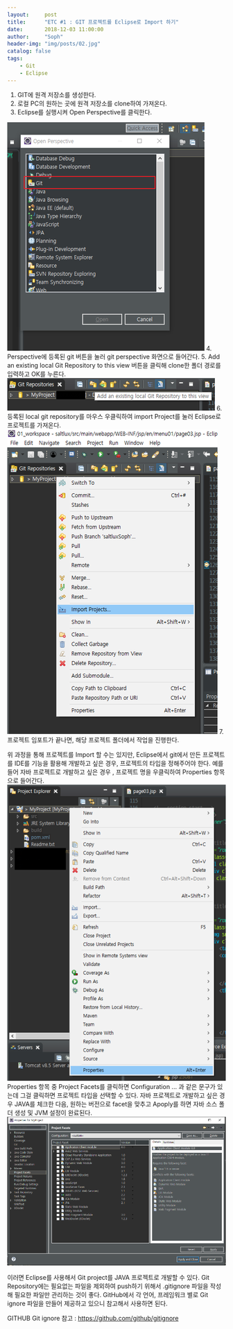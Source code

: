 ```yaml
---
layout:     post
title:      "ETC #1 : GIT 프로젝트를 Eclipse로 Import 하기"
date:       2018-12-03 11:00:00
author:     "Soph"
header-img: "img/posts/02.jpg"
catalog: false
tags:
    - Git
    - Eclipse
---
```


1. GIT에 원격 저장소를 생성한다.
2. 로컬 PC의 원하는 곳에 원격 저장소를 clone하여 가져온다.
3. Eclipse를 실행시켜 Open Perspective를 클릭한다.
<img src="img/posts/etc01_01.png"/>
4. Perspective에 등록된 git 버튼을 눌러 git perspective 화면으로 들어간다.
5. Add an existing local Git Repository to this view 버튼을 클릭해 clone한 폴더 경로를 입력하고 OK를 누른다.
<img src="img/posts/etc01_02.png"/>
6. 등록된 local git repository를 마우스 우클릭하여 import Project를 눌러 Eclipse로 프로젝트를 가져온다.
<img src="img/posts/etc01_03.png"/>
7. 프로젝트 임포트가 끝나면, 해당 프로젝트 폴더에서 작업을 진행한다. 



   위 과정을 통해 프로젝트를 Import 할 수는 있지만, Eclipse에서 git에서 만든 프로젝트를 IDE를 기능을 활용해 개발하고 싶은 경우, 프로젝트의 타입을 정해주어야 한다. 예를 들어 자바 프로젝트로 개발하고 싶은 경우 , 프로젝트 명을 우클릭하여 Properties 항목으로 들어간다.
   <img src="img/posts/etc01_04.png"/>
   Properties 항목 중 Project Facets를 클릭하면 Configuration ... 과 같은 문구가 있는데 그걸 클릭하면 프로젝트 타입을 선택할 수 있다. 자바 프로젝트로 개발하고 싶은 경우 JAVA를 체크한 다음, 원하는 버전으로 facet을 맞추고 Apoply를 하면 자바 소스 폴더 생성 및 JVM 설정이 완료된다.
   <img src="img/posts/etc01_05.png"/>
   
   이러면 Eclipse를 사용해서 Git project를 JAVA 프로젝트로 개발할 수 있다. Git Repository에는 필요없는 파일을 제외하여 push하기 위해서 .gitignore 파일을 작성해 필요한 파일만 관리하는 것이 좋다. GitHub에서 각 언어, 프레임워크 별로 Git ignore 파일을 만들어 제공하고 있으니 참고해서 사용하면 된다.
   
   GITHUB Git ignore 참고 : https://github.com/github/gitignore
   





